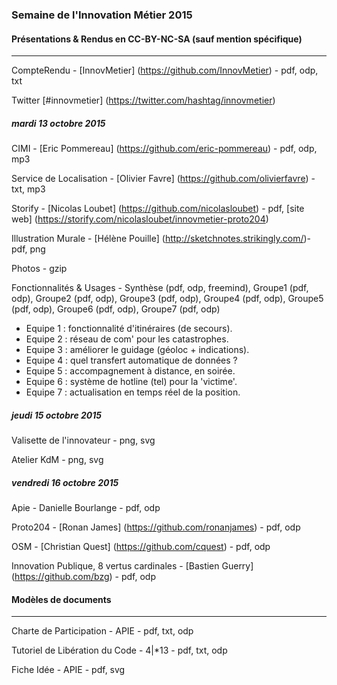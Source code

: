 
### Semaine de l'Innovation Métier 2015

#### Présentations & Rendus en CC-BY-NC-SA (sauf mention spécifique)

---

CompteRendu - [InnovMetier] (https://github.com/InnovMetier) - pdf, odp, txt

Twitter [#innovmetier] (https://twitter.com/hashtag/innovmetier)

##### mardi 13 octobre 2015

CIMI - [Eric Pommereau] (https://github.com/eric-pommereau) - pdf, odp, mp3

Service de Localisation - [Olivier Favre] (https://github.com/olivierfavre) - txt, mp3

Storify - [Nicolas Loubet] (https://github.com/nicolasloubet) - pdf, [site web] (https://storify.com/nicolasloubet/innovmetier-proto204)

Illustration Murale - [Hélène Pouille] (http://sketchnotes.strikingly.com/)- pdf, png

Photos - gzip 

Fonctionnalités & Usages - Synthèse (pdf, odp, freemind), Groupe1 (pdf, odp), Groupe2 (pdf, odp), Groupe3 (pdf, odp), Groupe4 (pdf, odp), Groupe5 (pdf, odp), Groupe6 (pdf, odp), Groupe7 (pdf, odp)

- Equipe 1 : fonctionnalité d'itinéraires (de secours).
- Equipe 2 : réseau de com' pour les catastrophes. 
- Equipe 3 : améliorer le guidage (géoloc + indications).
- Equipe 4 : quel transfert automatique de données ?
- Equipe 5 : accompagnement à distance, en soirée.
- Equipe 6 : système de hotline (tel) pour la 'victime'. 
- Equipe 7 : actualisation en temps réel de la position.

##### jeudi 15 octobre 2015

Valisette de l'innovateur - png, svg

Atelier KdM - png, svg

##### vendredi 16 octobre 2015

Apie - Danielle Bourlange - pdf, odp

Proto204 - [Ronan James] (https://github.com/ronanjames) - pdf, odp

OSM - [Christian Quest] (https://github.com/cquest) - pdf, odp

Innovation Publique, 8 vertus cardinales - [Bastien Guerry] (https://github.com/bzg) - pdf, odp

#### Modèles de documents

---

Charte de Participation - APIE - pdf, txt, odp

Tutoriel de Libération du Code - 4|*13 - pdf, txt, odp

Fiche Idée - APIE - pdf, svg
